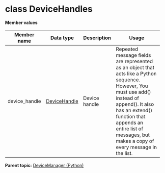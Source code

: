 # class DeviceHandles

 **Member values** 

|Member name|Data type|Description|Usage|
|-----------|---------|-----------|-----|
|device\_handle| [DeviceHandle](../Common/DeviceHandle.md#)|Device handle|Repeated message fields are represented as an object that acts like a Python sequence. However, You must use add\(\) instead of append\(\). It also has an extend\(\) function that appends an entire list of messages, but makes a copy of every message in the list.|

**Parent topic:** [DeviceManager \(Python\)](../../summary_pages/DeviceManager.md)

